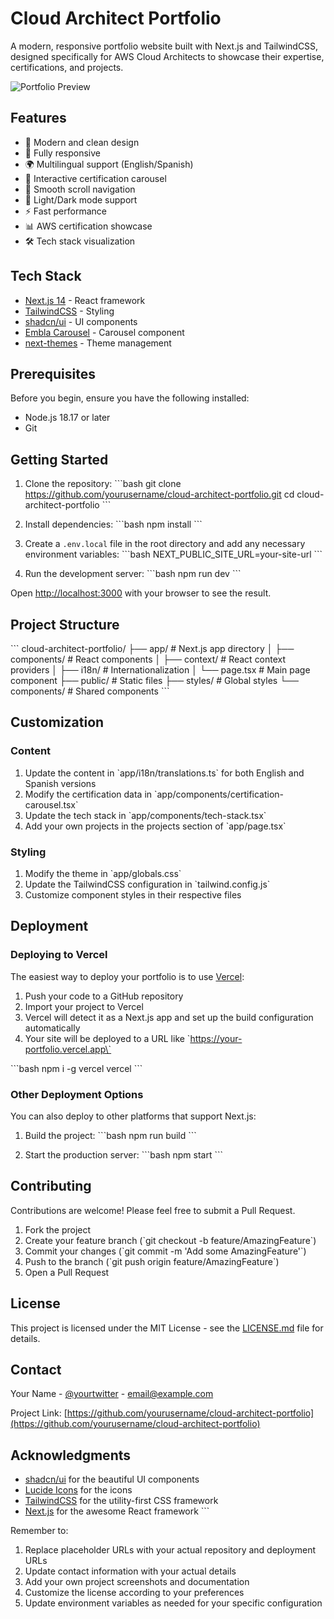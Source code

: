 # Cloud Architect Portfolio

A modern, responsive portfolio website built with Next.js and TailwindCSS, designed specifically for AWS Cloud Architects to showcase their expertise, certifications, and projects.

![Portfolio Preview](/placeholder.svg)

## Features

- 🎨 Modern and clean design
- 📱 Fully responsive
- 🌍 Multilingual support (English/Spanish)
- 🎠 Interactive certification carousel
- 🔄 Smooth scroll navigation
- 🌙 Light/Dark mode support
- ⚡ Fast performance
- 📊 AWS certification showcase
- 🛠 Tech stack visualization

## Tech Stack

- [Next.js 14](https://nextjs.org/) - React framework
- [TailwindCSS](https://tailwindcss.com/) - Styling
- [shadcn/ui](https://ui.shadcn.com/) - UI components
- [Embla Carousel](https://www.embla-carousel.com/) - Carousel component
- [next-themes](https://github.com/pacocoursey/next-themes) - Theme management

## Prerequisites

Before you begin, ensure you have the following installed:
- Node.js 18.17 or later
- Git

## Getting Started

1. Clone the repository:
\`\`\`bash
git clone https://github.com/yourusername/cloud-architect-portfolio.git
cd cloud-architect-portfolio
\`\`\`

2. Install dependencies:
\`\`\`bash
npm install
\`\`\`

3. Create a `.env.local` file in the root directory and add any necessary environment variables:
\`\`\`bash
NEXT_PUBLIC_SITE_URL=your-site-url
\`\`\`

4. Run the development server:
\`\`\`bash
npm run dev
\`\`\`

Open [http://localhost:3000](http://localhost:3000) with your browser to see the result.

## Project Structure

\`\`\`
cloud-architect-portfolio/
├── app/                    # Next.js app directory
│   ├── components/        # React components
│   ├── context/          # React context providers
│   ├── i18n/            # Internationalization
│   └── page.tsx         # Main page component
├── public/               # Static files
├── styles/              # Global styles
└── components/          # Shared components
\`\`\`

## Customization

### Content

1. Update the content in \`app/i18n/translations.ts\` for both English and Spanish versions
2. Modify the certification data in \`app/components/certification-carousel.tsx\`
3. Update the tech stack in \`app/components/tech-stack.tsx\`
4. Add your own projects in the projects section of \`app/page.tsx\`

### Styling

1. Modify the theme in \`app/globals.css\`
2. Update the TailwindCSS configuration in \`tailwind.config.js\`
3. Customize component styles in their respective files

## Deployment

### Deploying to Vercel

The easiest way to deploy your portfolio is to use [Vercel](https://vercel.com):

1. Push your code to a GitHub repository
2. Import your project to Vercel
3. Vercel will detect it as a Next.js app and set up the build configuration automatically
4. Your site will be deployed to a URL like \`https://your-portfolio.vercel.app\`

\`\`\`bash
npm i -g vercel
vercel
\`\`\`

### Other Deployment Options

You can also deploy to other platforms that support Next.js:

1. Build the project:
\`\`\`bash
npm run build
\`\`\`

2. Start the production server:
\`\`\`bash
npm start
\`\`\`

## Contributing

Contributions are welcome! Please feel free to submit a Pull Request.

1. Fork the project
2. Create your feature branch (\`git checkout -b feature/AmazingFeature\`)
3. Commit your changes (\`git commit -m 'Add some AmazingFeature'\`)
4. Push to the branch (\`git push origin feature/AmazingFeature\`)
5. Open a Pull Request

## License

This project is licensed under the MIT License - see the [LICENSE.md](LICENSE.md) file for details.

## Contact

Your Name - [@yourtwitter](https://twitter.com/yourtwitter) - email@example.com

Project Link: [https://github.com/yourusername/cloud-architect-portfolio](https://github.com/yourusername/cloud-architect-portfolio)

## Acknowledgments

- [shadcn/ui](https://ui.shadcn.com/) for the beautiful UI components
- [Lucide Icons](https://lucide.dev/) for the icons
- [TailwindCSS](https://tailwindcss.com/) for the utility-first CSS framework
- [Next.js](https://nextjs.org/) for the awesome React framework
\`\`\`

Remember to:
1. Replace placeholder URLs with your actual repository and deployment URLs
2. Update contact information with your actual details
3. Add your own project screenshots and documentation
4. Customize the license according to your preferences
5. Update environment variables as needed for your specific configuration

